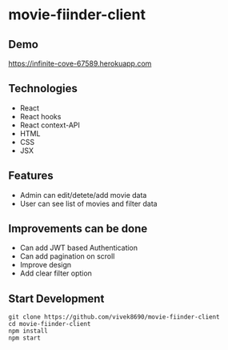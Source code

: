 # movie-fiinder-client

## Demo 
https://infinite-cove-67589.herokuapp.com

## Technologies
- React
- React hooks
- React context-API
- HTML
- CSS
- JSX

## Features
- Admin can edit/detete/add movie data
- User can see list of movies and filter data

## Improvements can be done
- Can add JWT based Authentication
- Can add pagination on scroll 
- Improve design
- Add clear filter option

## Start Development
```
git clone https://github.com/vivek8690/movie-fiinder-client
cd movie-fiinder-client
npm install
npm start
```
